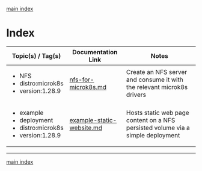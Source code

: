 [main index](../README.md)

# Index

| Topic(s) / Tag(s)                                                                           | Documentation Link                                       |  Notes                                                                          |
|---------------------------------------------------------------------------------------------|----------------------------------------------------------|---------------------------------------------------------------------------------|
| <ul><li>NFS</li><li>distro:microk8s</li><li>version:1.28.9</li></ul>                        | [nfs-for-microk8s.md](./nfs-for-microk8s.md)             | Create an NFS server and consume it with the relevant microk8s drivers          |
| <ul><li>example</li><li>deployment</li><li>distro:microk8s</li><li>version:1.28.9</li></ul> | [example-static-website.md](./example-static-website.md) | Hosts static web page content on a NFS persisted volume via a simple deployment |


<hr />

[main index](../README.md)

<!--
Template for tag list:

<ul>
  <li></li>
</ul>
-->
